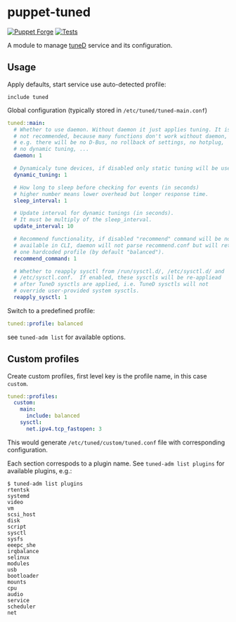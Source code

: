 # puppet-tuned

[![Puppet Forge](http://img.shields.io/puppetforge/v/deric/tuned.svg)](https://forge.puppet.com/modules/deric/tuned) [![Tests](https://github.com/deric/puppet-tuned/actions/workflows/test.yml/badge.svg)](https://github.com/deric/puppet-tuned/actions/workflows/test.yml)

A module to manage [tuneD](https://github.com/redhat-performance/tuned) service and its configuration.

## Usage

Apply defaults, start service use auto-detected profile:

```puppet
include tuned
```

Global configuration (typically stored in `/etc/tuned/tuned-main.conf`)

```yaml
tuned::main:
  # Whether to use daemon. Without daemon it just applies tuning. It is
  # not recommended, because many functions don't work without daemon,
  # e.g. there will be no D-Bus, no rollback of settings, no hotplug,
  # no dynamic tuning, ...
  daemon: 1

  # Dynamicaly tune devices, if disabled only static tuning will be used.
  dynamic_tuning: 1

  # How long to sleep before checking for events (in seconds)
  # higher number means lower overhead but longer response time.
  sleep_interval: 1

  # Update interval for dynamic tunings (in seconds).
  # It must be multiply of the sleep_interval.
  update_interval: 10

  # Recommend functionality, if disabled "recommend" command will be not
  # available in CLI, daemon will not parse recommend.conf but will return
  # one hardcoded profile (by default "balanced").
  recommend_command: 1

  # Whether to reapply sysctl from /run/sysctl.d/, /etc/sysctl.d/ and
  # /etc/sysctl.conf.  If enabled, these sysctls will be re-appliead
  # after TuneD sysctls are applied, i.e. TuneD sysctls will not
  # override user-provided system sysctls.
  reapply_sysctl: 1
```
Switch to a predefined profile:

```yaml
tuned::profile: balanced
```

see `tuned-adm list` for available options.

## Custom profiles

Create custom profiles, first level key is the profile name, in this case `custom`.
```yaml
tuned::profiles:
  custom:
    main:
      include: balanced
    sysctl:
      net.ipv4.tcp_fastopen: 3
```
This would generate `/etc/tuned/custom/tuned.conf` file with corresponding configuration.

Each section correspods to a plugin name. See `tuned-adm list plugins` for available plugins, e.g.:

```
$ tuned-adm list plugins
rtentsk
systemd
video
vm
scsi_host
disk
script
sysctl
sysfs
eeepc_she
irqbalance
selinux
modules
usb
bootloader
mounts
cpu
audio
service
scheduler
net
```
